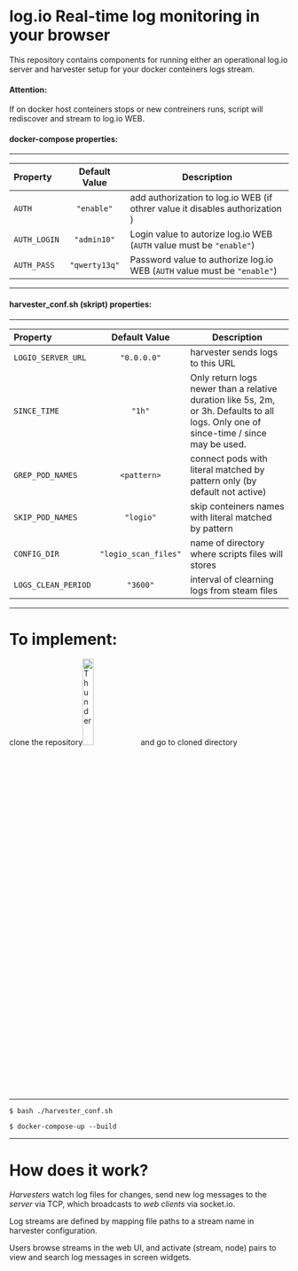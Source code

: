 # log.io Real-time log monitoring in your browser
This repository contains components for running either an operational log.io server and harvester setup for your docker conteiners logs stream. 

#### Attention:
If on docker host conteiners stops or new contreiners runs, script will rediscover and stream to log.io WEB.

#### docker-compose properties:
***
| Property                   | Default Value   | Description                        |
|:-------------------------|:-----------------:|------------------------------------|         
| ```AUTH``` | ```"enable"```    | add authorization to log.io WEB (if othrer value it disables authorization ) |
| ```AUTH_LOGIN``` | ```"admin10"```  | Login value to autorize log.io WEB (```AUTH``` value must be ```"enable"```) |
| ```AUTH_PASS``` | ```"qwerty13q"```     | Password value to authorize log.io WEB (```AUTH``` value must be ```"enable"```) |
***

#### harvester_conf.sh (skript) properties:
***
| Property                      | Default Value         | Description                                             |
|:------------------------------|:-------------------------------------------:|---------------------------------------------------------|
| ```LOGIO_SERVER_URL```        | ```"0.0.0.0"```  | harvester sends logs to this URL                        |
| ```SINCE_TIME```              |   ```"1h"```      | Only return logs newer than a relative duration like 5s, 2m, or 3h. Defaults to all logs. Only one of since-time / since may be used.  |
| ```GREP_POD_NAMES```           |              ```<pattern>```               | connect pods with literal matched by pattern only (by default not active) |
| ```SKIP_POD_NAMES```          |               ```"logio"```               | skip conteiners names with literal matched by pattern |
| ```CONFIG_DIR```        |  ```"logio_scan_files"```     | name of directory where scripts files will stores  |
| ```LOGS_CLEAN_PERIOD```      |  ```"3600"```   | interval of clearning logs from steam files |
***
# To implement:
clone the repository<img src="https://help.github.com/assets/images/help/repository/clone-repo-clone-url-button.png" alt="Thunder" width="20%"/> and go to cloned directory
***
```
$ bash ./harvester_conf.sh
```
```
$ docker-compose-up --build
```
***

# How does it work?

*Harvesters* watch log files for changes, send new log messages to the *server* via TCP, which broadcasts to *web clients* via socket.io.

Log streams are defined by mapping file paths to a stream name in harvester configuration.

Users browse streams in the web UI, and activate (stream, node) pairs to view and search log messages in screen widgets.
